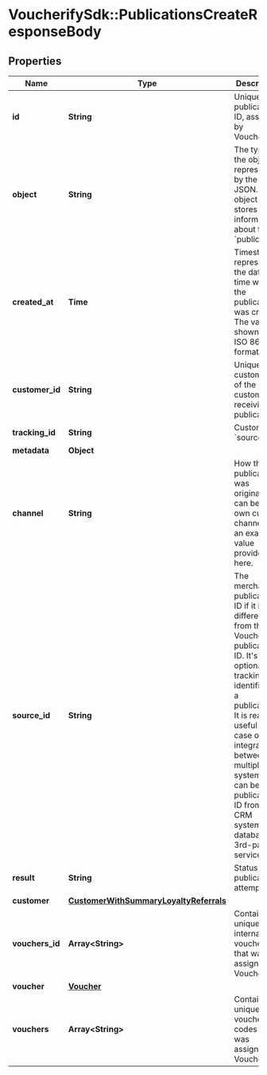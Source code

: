 # VoucherifySdk::PublicationsCreateResponseBody

## Properties

| Name | Type | Description | Notes |
| ---- | ---- | ----------- | ----- |
| **id** | **String** | Unique publication ID, assigned by Voucherify. | [optional] |
| **object** | **String** | The type of the object represented by the JSON. This object stores information about the &#x60;publication&#x60;. | [optional][default to &#39;publication&#39;] |
| **created_at** | **Time** | Timestamp representing the date and time when the publication was created. The value is shown in the ISO 8601 format. | [optional] |
| **customer_id** | **String** | Unique customer ID of the customer receiving the publication. | [optional] |
| **tracking_id** | **String** | Customer&#39;s &#x60;source_id&#x60;. | [optional] |
| **metadata** | **Object** |  | [optional] |
| **channel** | **String** | How the publication was originated. It can be your own custom channel or an example value provided here. | [optional][default to &#39;API&#39;] |
| **source_id** | **String** | The merchant’s publication ID if it is different from the Voucherify publication ID. It&#39;s an optional tracking identifier of a publication. It is really useful in case of an integration between multiple systems. It can be a publication ID from a CRM system, database or 3rd-party service.  | [optional] |
| **result** | **String** | Status of the publication attempt. | [optional][default to &#39;SUCCESS&#39;] |
| **customer** | [**CustomerWithSummaryLoyaltyReferrals**](CustomerWithSummaryLoyaltyReferrals.md) |  | [optional] |
| **vouchers_id** | **Array&lt;String&gt;** | Contains the unique internal voucher ID that was assigned by Voucherify. | [optional] |
| **voucher** | [**Voucher**](Voucher.md) |  | [optional] |
| **vouchers** | **Array&lt;String&gt;** | Contains the unique voucher codes that was assigned by Voucherify. | [optional] |

